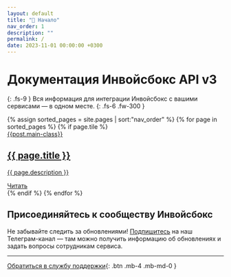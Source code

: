 ```yaml
---
layout: default
title: "🚀 Начало"
nav_order: 1
description: ""
permalink: /
date: 2023-11-01 00:00:00 +0300
---
```


# Документация Инвойсбокс API v3
{: .fs-9 }
Вся информация для интеграции Инвойсбокс с вашими сервисами — в одном месте.
{: .fs-6 .fw-300 }

<main class="home" id="page" role="main" itemprop="mainContentOfPage" itemscope="itemscope" itemtype="http://schema.org/Blog">
    <div id="grid" class="row flex-grid">
    {% assign sorted_pages = site.pages | sort:"nav_order" %}
    {% for page in sorted_pages %}
      {% if page.tile %}
        <article class="box-item post-{{page.main-class}}" itemscope="itemscope" itemtype="http://schema.org/BlogPosting" itemprop="blogPost">
            <span class="ribbon">
                <a href="{{site.url}}{{site.baseurl}}/category/{{page.main-class}}"><span>{{post.main-class}}</span></a>
            </span>
            <div class="box-body">
                <meta itemprop="datePublished" content="{{page.date | date_to_xmlschema }}">
                <!-- time itemprop="datePublished" datetime="{{ page.date }}" class="date">{{ page.date | date_to_string }}</time -->
                <a class="post-link" href="{{ page.url | prepend: site.baseurl }}">
                    <h2 class="post-title" itemprop="name">
                        {{ page.title }}
                    </h2>
                </a>
                <a class="post-link" href="{{ page.url | prepend: site.baseurl }}">
                    <p class="description">{{ page.description }}</p>
                </a>
                <a class="btn btn-primary" href="{{ page.url | prepend: site.baseurl }}" title="{{ page.title }}">
                    Читать
                </a>
            </div>
        </article>
      {% endif %}
    {% endfor %}
    </div>
</main>

## Присоединяйтесь к сообществу Инвойсбокс

Не забывайте следить за обновлениями! [Подпишитесь](https://t.me/invoicebox) на наш Телеграм-канал — там
можно получить информацию об обновлениях и задать вопросы сотрудникам сервиса.

---

[Обратиться в службу поддержки](https://www.invoicebox.ru/ru/contacts/feedback.html){: .btn .mb-4 .mb-md-0 }
